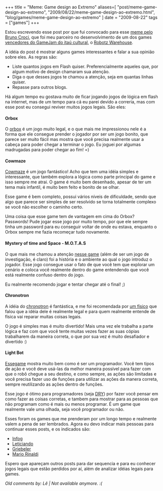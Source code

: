 +++
title = "Meme: Game design ao Extremo"
aliases=[
  "post/meme-game-design-ao-extremo",
  "2009/08/22/meme-game-design-ao-extremo.html",
  "blog/games/meme-game-design-ao-extremo"
]
date = "2009-08-22"
tags = ["games"]
+++

Estou escrevendo esse post por que fui convocado para esse
[meme pelo Bruno Croci](http://crocidb.com/blog/2009/08/meme-game-design-ao-extremo/ "Meme de games no blog do CrociDB"),
que foi meu parceiro no desenvolvimento de um dos games
[vencedores do GameJam do itaú cultural](http://itaucultural.org.br/gameplay/?s=gamejamres "Vencedores do GameJam do Itau Cultural"),
o [Robotz Warehouse](http://github.com/PotHix/RobotzWarehouse "Robotz Warehouse").

A idéia do post é mostrar alguns games interessantes e falar a sua
opinião sobre eles. As regras são:

* Liste quantos jogos em Flash quiser. Preferencialmente aqueles que, por algum motivo de design chamaram sua atenção.
* Diga o que desses jogos te chamou a atenção, seja em quantas linhas quiser.
* Repasse para outros blogs.

Há algum tempo eu gostava muito de ficar jogando jogos de lógica em
flash na internet, mas de um tempo para cá eu parei devido a correria,
mas com esse post eu consegui reviver muitos jogos legais. São eles:

#### Orbox

O [orbox](http://www.funny-games.biz/orbox.html "Orbox") é um jogo
muito legal, e o que mais me impressionou nele é a forma que ele
consegue prender o jogador por ser um jogo bonito, que parece ser
muito fácil mas mostra que você precisa realmente usar a cabeça para
poder chegar a terminar o jogo. Eu joguei por algumas madrugadas para
poder chegar ao fim! =)

#### Cowmaze

[Cowmaze](http://gprime.net/game.php/cowmaze "Cowmaze") é um jogo
fantástico! Acho que tem uma idéia simples e interessante, que também
explora a lógica como parte principal do game e isso sempre me
atrai. O game é muito bem desenhado, apesar de ter um tema mais
infantil, é muito bem feito e bonito de se olhar.

Esse game é bem completo, possui vários níveis de dificuldade, sendo
que algo que parece ser simples de ser resolvido se torna totalmente
complexo se você não escolher o caminho certo.

Uma coisa que esse game tem de vantagem em cima do Orbox? Passwords!
Pude jogar esse jogo por muito tempo, por que ele sempre tinha um
password para eu conseguir voltar de onde eu estava, enquanto o Orbox
sempre me fazia recomeçar tudo novamente.

#### Mystery of time and Space - M.O.T.A.S

O que mais me chamou a atenção
[nesse game](http://server-admin.pwp.blueyonder.co.uk/motas/ "Mystery of time and Space")
(além de ser um jogo de investigação, é claro) foi a
história e o ambiente ao qual o jogo introduz o jogador. Esse jogo
consegue usar o fato de que você tem que explorar um cenário e coloca
você realmente dentro do game entendendo que você está realmente
confuso dentro do jogo.

Eu realmente recomendo jogar e tentar chegar até o final! ;)

#### Chronotron

A idéia do
[chronotron](http://www.kongregate.com/games/Scarybug/chronotron)
é fantástica, e me foi recomendada por
[um físico](http://www.linkedin.com/in/raltimari "Rubens Altimari") que
falou que a idéia dele é realmente legal e para quem realmente entende
de física vai reparar muitas coisas legais.

O jogo é simples mas é muito divertido! Mais uma vez ele trabalha a
parte lógica e faz com que você tente muitas vezes fazer as suas
cópias trabalharem da maneira correta, o que por sua vez é muito
desafiador e divertido :)

#### Light Bot

[Essegame](http://chat.kongregate.com/gamez/0002/2915/live/BillBotKong.swf)
mostra muito bem como é ser um programador. Você tem
tipos de ação e você deve usá-las da melhor maneira possível para
fazer com que o robô chegue a seu destino, e como sempre, as ações são
limitadas e você precisa fazer uso de funções para utilizar as ações
da manera correta, sempre reutilizando as ações dentro de funções.

Esse jogo é ótimo para programadores (seja
[DRY](http://en.wikipedia.org/wiki/Don%27t_repeat_yourself "Don't Repeat Yourself"))
por fazer você pensar em como fazer as coisas corretas, e tambem para
mostrar para as pessoas que não programam como é mais ou menos
programar. É um game que realmente vale uma olhada, seja você
programador ou não.

Esses foram os games que me prenderam por um longo tempo e realmente
valem a pena de ser lembrados. Agora eu devo indicar mais pessoas para
continuar esses posts, e os indicados são:

* [Infog](http://infog.casoft.info/ "Blog do Infog")
* [Leticiando](http://leticiando.tumblr.com/ "Blog da Letícia Figueira")
* [Griebeler](http://griebeler.com/ "blog da Bruna Griebeler")
* [Mario Rinaldi](http://rinaldi.coffeebreakers.org/blog/ "Blog do Mario Rinaldi")

Espero que apareçam outros posts para dar sequencia e para eu conhecer
jogos legais que estão perdidos por aí, além de analizar idéias legais
para games.



_Old comments by: Lê | Not available anymore. :(_
